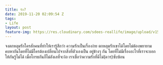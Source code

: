 ```yaml
---
title: รัก?
date: 2019-11-20 02:09:54 Z
tags:
- Life
layout: post
feature-img: https://res.cloudinary.com/sdees-reallife/image/upload/v1555658919/sample_feature_img.png
---
```


จงตกหลุมรักใครสักคนที่ทำให้เรารู้สึกว่า ความรักเป็นเรื่องง่าย ตกหลุมรักเขาได้โดยไม่ต้องพยายาม คบหากันโดยที่ไม่มีใครต้องเปลี่ยนไปจากสิ่งที่ตัวเองเป็น อยู่ข้างๆ กัน โดยที่ไม่มีเรื่องอะไรที่เราจะบอกให้กันรู้ไม่ได้ เมื่อโกรธกันก็ไม่ลังเลที่จะง้อ เราเชื่อว่าความรักที่ดีไม่(ควร)ซับซ้อน

<i class="fa fa-child" style="color:plum"></i>
